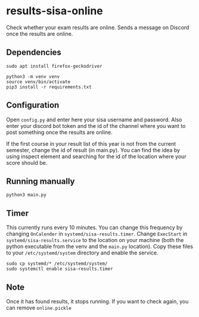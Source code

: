 # results-sisa-online
Check whether your exam results are online.
Sends a message on Discord once the results are online. 

## Dependencies
```shell
sudo apt install firefox-geckodriver

python3 -m venv venv
source venv/bin/activate
pip3 install -r requirements.txt
```

## Configuration
Open `config.py` and enter here your sisa username and password. 
Also enter your discord bot token and the id of the channel where you want to post something once the results are online. 

If the first course in your result list of this year is not from the current semester, change the id of result (in main.py). 
You can find the idea by using inspect element and searching for the id of the location where your score should be. 

## Running manually
```shell
python3 main.py
```


## Timer
This currently runs every 10 minutes. You can change this frequency by changing `OnCalender` in `systemd/sisa-results.timer`.
Change `ExecStart` in `systemd/sisa-results.service` to the location on your machine (both the python executable from the venv and the `main.py` location).
Copy these files to your `/etc/systemd/system` directory and enable the service. 
```shell
sudo cp systemd/* /etc/systemd/system/
sudo systemctl enable sisa-results.timer
```

## Note
Once it has found results, it stops running. If you want to check again, you can remove `online.pickle`